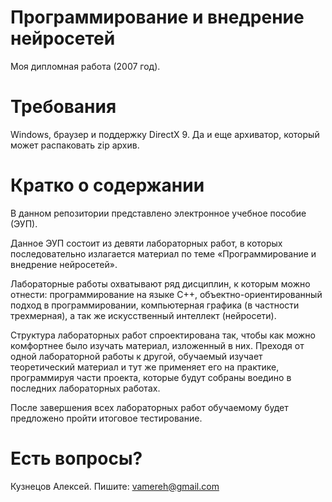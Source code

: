 Программирование и внедрение нейросетей
================

Моя дипломная работа (2007 год).

Требования
================

Windows, браузер и поддержку DirectX 9. Да и еще архиватор, который может распаковать zip архив.

Кратко о содержании
================
В данном репозитории представлено электронное учебное пособие (ЭУП).

Данное ЭУП состоит из девяти лабораторных работ, в которых последовательно излагается материал по теме «Программирование и внедрение нейросетей». 

Лабораторные работы охватывают ряд дисциплин, к которым можно отнести: программирование на языке С++, объектно-ориентированный подход в программировании, компьютерная графика (в частности трехмерная), а так же искусственный интеллект (нейросети). 

Структура лабораторных работ спроектирована так, чтобы как можно комфортнее было изучать материал, изложенный в них. Преходя от одной лабораторной работы к другой, обучаемый изучает теоретический материал и тут же применяет его на практике, программируя части проекта, которые будут собраны воедино в последних лабораторных работах.

После завершения всех лабораторных работ обучаемому будет предложено пройти итоговое тестирование.

Есть вопросы?
================

Кузнецов Алексей.
Пишите: vamereh@gmail.com
